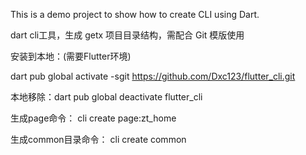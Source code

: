 This is a demo project to show how to create CLI using Dart.

dart cli工具，生成 getx 项目目录结构，需配合 Git 模版使用


安装到本地：(需要Flutter环境)

dart pub global activate -sgit https://github.com/Dxc123/flutter_cli.git

本地移除：dart pub global deactivate flutter_cli

生成page命令：
cli create page:zt_home

生成common目录命令：
cli create common
